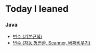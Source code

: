 # Today I leaned

### Java

- [변수 (기본규칙)](https://calvin9150.tistory.com/4)
- [변수 (자동 형변환, Scanner, 버퍼비우기)](https://calvin9150.tistory.com/5)
